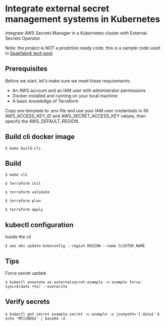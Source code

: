 # Integrate external secret management systems in Kubernetes

Integrate AWS Secrets Manager in a Kubernetes cluster with External Secrets Operator

Note: the project is NOT a prodction ready code, this is a sample code used in [Spakfabrik tech post](https://tech.sparkfabrik.com/).


## Prerequisites

Before we start, let's make sure we meet these requirements:

- An AWS account and an IAM user with administrator permissions
- Docker installed and running on your local machine
- A basic knowledge of Terraform

Copy env.template to .env file and use your IAM user credentials to fill AWS_ACCESS_KEY_ID and
AWS_SECRET_ACCESS_KEY values, then specify the AWS_DEFAULT_REGION.

## Build cli docker image

`$ make build-cli`

## Build

`$ make cli`

`$ terraform init`

`$ terraform validate`

`$ terraform plan`

`$ terraform apply`

## kubectl configuration

Inside the cli

`$ aws eks update-kubeconfig --region REGION --name CLUSTER_NAME`

## Tips

Force secret update

`$ kubectl annotate es externalsecret-example -n example force-sync=$(date +%s) --overwrite`

## Verify secrets

`$ kubectl get secret example-secret -n example -o jsonpath='{.data}'`
`$ echo 'MTIzNDU2' | base64 -d`
